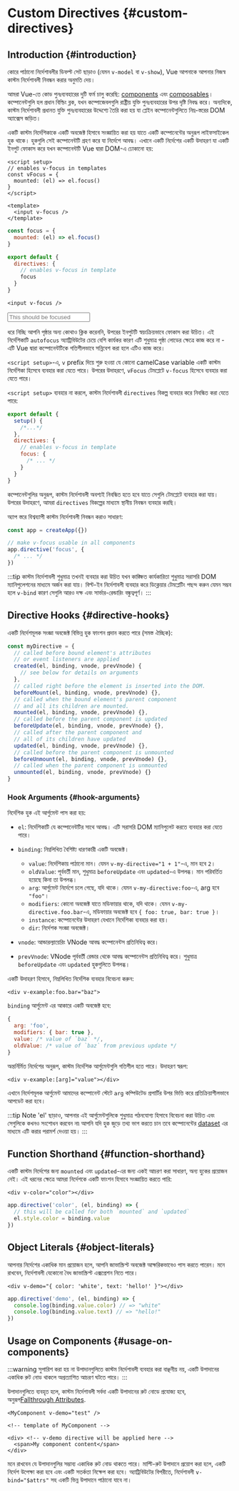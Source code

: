# Custom Directives {#custom-directives}

<script setup>
const vFocus = {
  mounted: el => {
    el.focus()
  }
}
</script>

## Introduction {#introduction}

কোরে পাঠানো নির্দেশাবলীর ডিফল্ট সেট ছাড়াও (যেমন `v-model` বা `v-show`), Vue আপনাকে আপনার নিজস্ব কাস্টম নির্দেশাবলী নিবন্ধন করার অনুমতি দেয়।

আমরা Vue-তে কোড পুনঃব্যবহারের দুটি ফর্ম চালু করেছি: [components](/guide/essentials/component-basics) এবং [composables](./composables)। কম্পোনেন্টগুলি হল প্রধান বিল্ডিং ব্লক, যখন কম্পোজেবলগুলি রাষ্ট্রীয় যুক্তি পুনঃব্যবহারের উপর দৃষ্টি নিবদ্ধ করে। অন্যদিকে, কাস্টম নির্দেশাবলী প্রধানত যুক্তি পুনঃব্যবহারের উদ্দেশ্যে তৈরি করা হয় যা প্লেইন কম্পোনেন্টগুলিতে নিম্ন-স্তরের DOM অ্যাক্সেস জড়িত।

একটি কাস্টম নির্দেশিকাকে একটি অবজেক্ট হিসাবে সংজ্ঞায়িত করা হয় যাতে একটি কম্পোনেন্টের অনুরূপ লাইফসাইকেল হুক থাকে। হুকগুলি সেই কম্পোনেন্টটি গ্রহণ করে যা নির্দেশে আবদ্ধ। এখানে একটি নির্দেশের একটি উদাহরণ যা একটি ইনপুট ফোকাস করে যখন কম্পোনেন্টটি Vue দ্বারা DOM-এ ঢোকানো হয়:

<div class="composition-api">

```vue
<script setup>
// enables v-focus in templates
const vFocus = {
  mounted: (el) => el.focus()
}
</script>

<template>
  <input v-focus />
</template>
```

</div>

<div class="options-api">

```js
const focus = {
  mounted: (el) => el.focus()
}

export default {
  directives: {
    // enables v-focus in template
    focus
  }
}
```

```vue-html
<input v-focus />
```

</div>

<div class="demo">
  <input v-focus placeholder="This should be focused" />
</div>

ধরে নিচ্ছি আপনি পৃষ্ঠার অন্য কোথাও ক্লিক করেননি, উপরের ইনপুটটি স্বয়ংক্রিয়ভাবে ফোকাস করা উচিত। এই নির্দেশিকাটি `autofocus` অ্যাট্রিবিউটের চেয়ে বেশি কার্যকর কারণ এটি শুধুমাত্র পৃষ্ঠা লোডের ক্ষেত্রে কাজ করে না - এটি Vue দ্বারা কম্পোনেন্টটিকে গতিশীলভাবে সন্নিবেশ করা হলে এটিও কাজ করে।

<div class="composition-api">

`<script setup>`-এ, `v` prefix দিয়ে শুরু হওয়া যে কোনো camelCase variable একটি কাস্টম নির্দেশিকা হিসেবে ব্যবহার করা যেতে পারে। উপরের উদাহরণে, `vFocus` টেমপ্লেটে `v-focus` হিসেবে ব্যবহার করা যেতে পারে।

`<script setup>` ব্যবহার না করলে, কাস্টম নির্দেশাবলী `directives` বিকল্প ব্যবহার করে নিবন্ধিত করা যেতে পারে:

```js
export default {
  setup() {
    /*...*/
  },
  directives: {
    // enables v-focus in template
    focus: {
      /* ... */
    }
  }
}
```

</div>

<div class="options-api">

কম্পোনেন্টগুলির অনুরূপ, কাস্টম নির্দেশাবলী অবশ্যই নিবন্ধিত হতে হবে যাতে সেগুলি টেমপ্লেটে ব্যবহার করা যায়। উপরের উদাহরণে, আমরা `directives` বিকল্পের মাধ্যমে স্থানীয় নিবন্ধন ব্যবহার করছি।

</div>

অ্যাপ স্তরে বিশ্বব্যাপী কাস্টম নির্দেশাবলী নিবন্ধন করাও সাধারণ:

```js
const app = createApp({})

// make v-focus usable in all components
app.directive('focus', {
  /* ... */
})
```

:::tip
কাস্টম নির্দেশাবলী শুধুমাত্র তখনই ব্যবহার করা উচিত যখন কাঙ্ক্ষিত কার্যকারিতা শুধুমাত্র সরাসরি DOM ম্যানিপুলেশনের মাধ্যমে অর্জন করা যায়। বিল্ট-ইন নির্দেশাবলী ব্যবহার করে ডিক্লেয়ার টেমপ্লেটিং পছন্দ করুন যেমন সম্ভব হলে `v-bind` কারণ সেগুলি আরও দক্ষ এবং সার্ভার-রেন্ডারিং বন্ধুত্বপূর্ণ।
:::

## Directive Hooks {#directive-hooks}

একটি নির্দেশমূলক সংজ্ঞা অবজেক্ট বিভিন্ন হুক ফাংশন প্রদান করতে পারে (সমস্ত ঐচ্ছিক):

```js
const myDirective = {
  // called before bound element's attributes
  // or event listeners are applied
  created(el, binding, vnode, prevVnode) {
    // see below for details on arguments
  },
  // called right before the element is inserted into the DOM.
  beforeMount(el, binding, vnode, prevVnode) {},
  // called when the bound element's parent component
  // and all its children are mounted.
  mounted(el, binding, vnode, prevVnode) {},
  // called before the parent component is updated
  beforeUpdate(el, binding, vnode, prevVnode) {},
  // called after the parent component and
  // all of its children have updated
  updated(el, binding, vnode, prevVnode) {},
  // called before the parent component is unmounted
  beforeUnmount(el, binding, vnode, prevVnode) {},
  // called when the parent component is unmounted
  unmounted(el, binding, vnode, prevVnode) {}
}
```

### Hook Arguments {#hook-arguments}

নির্দেশিক হুক এই আর্গুমেন্ট পাস করা হয়:

- `el`: নির্দেশিকাটি যে কম্পোনেন্টটির সাথে আবদ্ধ। এটি সরাসরি DOM ম্যানিপুলেট করতে ব্যবহার করা যেতে পারে।

- `binding`: নিম্নলিখিত বৈশিষ্ট্য ধারণকারী একটি অবজেক্ট।

  - `value`: নির্দেশিকায় পাঠানো মান। যেমন `v-my-directive="1 + 1"`-এ, মান হবে `2`।
  - `oldValue`: পূর্ববর্তী মান, শুধুমাত্র `beforeUpdate` এবং `updated`-এ উপলব্ধ। মান পরিবর্তিত হয়েছে কিনা তা উপলব্ধ।
  - `arg`: আর্গুমেন্ট নির্দেশে চলে গেছে, যদি থাকে। যেমন `v-my-directive:foo`-এ, arg হবে `"foo"`।
  - `modifiers`: কোনো অবজেক্ট যাতে মডিফায়ার থাকে, যদি থাকে। যেমন `v-my-directive.foo.bar`-এ, মডিফায়ার অবজেক্ট হবে `{ foo: true, bar: true }`।
  - `instance`: কম্পোনেন্টের উদাহরণ যেখানে নির্দেশিকা ব্যবহার করা হয়।
  - `dir`: নির্দেশক সংজ্ঞা অবজেক্ট।

- `vnode`: আন্ডারল্যায়েরিং VNode আবদ্ধ কম্পোনেন্টস প্রতিনিধিত্ব করে।
- `prevVnode`: VNode পূর্ববর্তী রেন্ডার থেকে আবদ্ধ কম্পোনেন্টস প্রতিনিধিত্ব করে। শুধুমাত্র `beforeUpdate` এবং `updated` হুকগুলিতে উপলব্ধ।

একটি উদাহরণ হিসাবে, নিম্নলিখিত নির্দেশিক ব্যবহার বিবেচনা করুন:

```vue-html
<div v-example:foo.bar="baz">
```

`binding` আর্গুমেন্ট এর আকারে একটি অবজেক্ট হবে:

```js
{
  arg: 'foo',
  modifiers: { bar: true },
  value: /* value of `baz` */,
  oldValue: /* value of `baz` from previous update */
}
```

অন্তর্নির্মিত নির্দেশের অনুরূপ, কাস্টম নির্দেশিক আর্গুমেন্টগুলি গতিশীল হতে পারে। উদাহরণ স্বরূপ:

```vue-html
<div v-example:[arg]="value"></div>
```

এখানে নির্দেশমূলক আর্গুমেন্ট আমাদের কম্পোনেন্ট স্টেটে `arg` কম্পিউটেড প্রপার্টির উপর ভিত্তি করে প্রতিক্রিয়াশীলভাবে আপডেট করা হবে।

:::tip Note
'el' ছাড়াও, আপনার এই আর্গুমেন্টগুলিকে শুধুমাত্র পঠনযোগ্য হিসাবে বিবেচনা করা উচিত এবং সেগুলিকে কখনও সংশোধন করবেন না৷ আপনি যদি হুক জুড়ে তথ্য ভাগ করতে চান তবে কম্পোনেন্টের [dataset](https://developer.mozilla.org/en-US/docs/Web/API/HTMLElement/dataset) এর মাধ্যমে এটি করার পরামর্শ দেওয়া হয়।
:::

## Function Shorthand {#function-shorthand}

একটি কাস্টম নির্দেশের জন্য `mounted` এবং `updated`-এর জন্য একই আচরণ করা সাধারণ, অন্য হুকের প্রয়োজন নেই। এই ধরনের ক্ষেত্রে আমরা নির্দেশকে একটি ফাংশন হিসাবে সংজ্ঞায়িত করতে পারি:

```vue-html
<div v-color="color"></div>
```

```js
app.directive('color', (el, binding) => {
  // this will be called for both `mounted` and `updated`
  el.style.color = binding.value
})
```

## Object Literals {#object-literals}

আপনার নির্দেশের একাধিক মান প্রয়োজন হলে, আপনি জাভাস্ক্রিপ্ট অবজেক্ট আক্ষরিকভাবেও পাস করতে পারেন। মনে রাখবেন, নির্দেশাবলী যেকোনো বৈধ জাভাস্ক্রিপ্ট এক্সপ্রেশন নিতে পারে।

```vue-html
<div v-demo="{ color: 'white', text: 'hello!' }"></div>
```

```js
app.directive('demo', (el, binding) => {
  console.log(binding.value.color) // => "white"
  console.log(binding.value.text) // => "hello!"
})
```

## Usage on Components {#usage-on-components}

:::warning সুপারিশ করা হয় না
উপাদানগুলিতে কাস্টম নির্দেশাবলী ব্যবহার করা বাঞ্ছনীয় নয়, একটি উপাদানের একাধিক রুট নোড থাকলে অপ্রত্যাশিত আচরণ ঘটতে পারে।
:::


উপাদানগুলিতে ব্যবহৃত হলে, কাস্টম নির্দেশাবলী সর্বদা একটি উপাদানের রুট নোডে প্রযোজ্য হবে, অনুরূপ[Fallthrough Attributes](/guide/components/attrs).

```vue-html
<MyComponent v-demo="test" />
```

```vue-html
<!-- template of MyComponent -->

<div> <!-- v-demo directive will be applied here -->
  <span>My component content</span>
</div>
```

মনে রাখবেন যে উপাদানগুলির সম্ভাব্য একাধিক রুট নোড থাকতে পারে। মাল্টি-রুট উপাদানে প্রয়োগ করা হলে, একটি নির্দেশ উপেক্ষা করা হবে এবং একটি সতর্কতা নিক্ষেপ করা হবে। অ্যাট্রিবিউটের বিপরীতে, নির্দেশাবলী `v-bind="$attrs"` সহ একটি ভিন্ন উপাদানে পাঠানো যাবে না।
